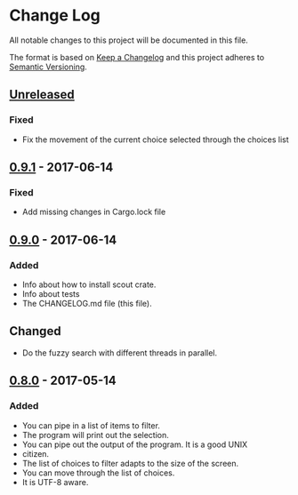 # Change Log
All notable changes to this project will be documented in this file.

The format is based on [Keep a Changelog](http://keepachangelog.com/)
and this project adheres to [Semantic Versioning](http://semver.org/).

## [Unreleased]
### Fixed
- Fix the movement of the current choice selected through the choices list

## [0.9.1] - 2017-06-14
### Fixed
- Add missing changes in Cargo.lock file

## [0.9.0] - 2017-06-14
### Added
- Info about how to install scout crate.
- Info about tests
- The CHANGELOG.md file (this file).

## Changed
- Do the fuzzy search with different threads in parallel. 

## [0.8.0] - 2017-05-14
### Added
- You can pipe in a list of items to filter.
- The program will print out the selection.
- You can pipe out the output of the program. It is a good UNIX
- citizen.
- The list of choices to filter adapts to the size of the screen.
- You can move through the list of choices.
- It is UTF-8 aware.

[Unreleased]: https://github.com/jhbabon/scout/compare/v0.9.1...HEAD
[0.9.1]: https://github.com/jhbabon/scout/compare/v0.9.0...v0.9.1
[0.9.0]: https://github.com/jhbabon/scout/compare/v0.8.0...v0.9.0
[0.8.0]: https://github.com/jhbabon/scout/tree/v0.8.0
